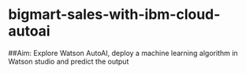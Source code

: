 # bigmart-sales-with-ibm-cloud-autoai

##Aim: Explore Watson AutoAI, deploy a machine learning algorithm in Watson studio and predict the
output
